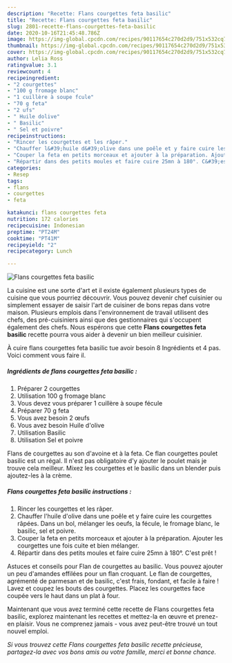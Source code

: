 ```yaml
---
description: "Recette: Flans courgettes feta basilic"
title: "Recette: Flans courgettes feta basilic"
slug: 2801-recette-flans-courgettes-feta-basilic
date: 2020-10-16T21:45:48.786Z
image: https://img-global.cpcdn.com/recipes/90117654c270d2d9/751x532cq70/flans-courgettes-feta-basilic-photo-principale-de-la-recette.jpg
thumbnail: https://img-global.cpcdn.com/recipes/90117654c270d2d9/751x532cq70/flans-courgettes-feta-basilic-photo-principale-de-la-recette.jpg
cover: https://img-global.cpcdn.com/recipes/90117654c270d2d9/751x532cq70/flans-courgettes-feta-basilic-photo-principale-de-la-recette.jpg
author: Lelia Ross
ratingvalue: 3.1
reviewcount: 4
recipeingredient:
- "2 courgettes"
- "100 g fromage blanc"
- "1 cuillère à soupe fcule"
- "70 g feta"
- "2 ufs"
- " Huile dolive"
- " Basilic"
- " Sel et poivre"
recipeinstructions:
- "Rincer les courgettes et les râper."
- "Chauffer l&#39;huile d&#39;olive dans une poêle et y faire cuire les courgettes râpées. Dans un bol, mélanger les oeufs, la fécule, le fromage blanc, le basilic, sel et poivre."
- "Couper la feta en petits morceaux et ajouter à la préparation. Ajouter les courgettes une fois cuite et bien mélanger."
- "Répartir dans des petits moules et faire cuire 25mn à 180°. C&#39;est prêt !"
categories:
- Resep
tags:
- flans
- courgettes
- feta

katakunci: flans courgettes feta 
nutrition: 172 calories
recipecuisine: Indonesian
preptime: "PT24M"
cooktime: "PT41M"
recipeyield: "2"
recipecategory: Lunch

---
```



![Flans courgettes feta basilic](https://img-global.cpcdn.com/recipes/90117654c270d2d9/751x532cq70/flans-courgettes-feta-basilic-photo-principale-de-la-recette.jpg)

La cuisine est une sorte d'art et il existe également plusieurs types de cuisine que vous pourriez découvrir. Vous pouvez devenir chef cuisinier ou simplement essayer de saisir l'art de cuisiner de bons repas dans votre maison. Plusieurs emplois dans l'environnement de travail utilisent des chefs, des pré-cuisiniers ainsi que des gestionnaires qui s'occupent également des chefs. Nous espérons que cette <strong> Flans courgettes feta basilic </strong> recette pourra vous aider à devenir un bien meilleur cuisinier.

<!--inarticleads1-->

À cuire flans courgettes feta basilic tue avoir besoin 8 Ingrédients et 4 pas. Voici comment vous faire il.

##### Ingrédients de flans courgettes feta basilic :

1. Préparer 2 courgettes
1. Utilisation 100 g fromage blanc
1. Vous devez vous préparer 1 cuillère à soupe fécule
1. Préparer 70 g feta
1. Vous avez besoin 2 œufs
1. Vous avez besoin  Huile d&#39;olive
1. Utilisation  Basilic
1. Utilisation  Sel et poivre


Flans de courgettes au son d&#39;avoine et à la feta. Ce flan courgettes poulet basilic est un régal. Il n&#39;est pas obligatoire d&#39;y ajouter le poulet mais je trouve cela meilleur. Mixez les courgettes et le basilic dans un blender puis ajoutez-les à la crème. 

<!--inarticleads2-->

##### Flans courgettes feta basilic instructions :

1. Rincer les courgettes et les râper.
1. Chauffer l&#39;huile d&#39;olive dans une poêle et y faire cuire les courgettes râpées. Dans un bol, mélanger les oeufs, la fécule, le fromage blanc, le basilic, sel et poivre.
1. Couper la feta en petits morceaux et ajouter à la préparation. Ajouter les courgettes une fois cuite et bien mélanger.
1. Répartir dans des petits moules et faire cuire 25mn à 180°. C&#39;est prêt !


Astuces et conseils pour Flan de courgettes au basilic. Vous pouvez ajouter un peu d&#39;amandes effilées pour un flan croquant. Le flan de courgettes, agrémenté de parmesan et de basilic, c&#39;est frais, fondant, et facile à faire ! Lavez et coupez les bouts des courgettes. Placez les courgettes face coupée vers le haut dans un plat à four. 

<!--inarticleads1-->

<p>
Maintenant que vous avez terminé cette recette de Flans courgettes feta basilic, explorez maintenant les recettes et mettez-la en œuvre et prenez-en plaisir. Vous ne comprenez jamais - vous avez peut-être trouvé un tout nouvel emploi.
</p>

<p>
<i>Si vous trouvez cette Flans courgettes feta basilic recette précieuse, partagez-la avec vos bons amis ou votre famille, merci et bonne chance.</i>
</p>
